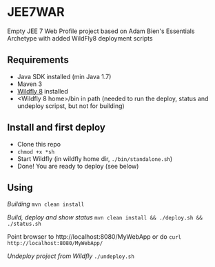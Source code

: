 JEE7WAR
=======

Empty JEE 7 Web Profile project based on Adam Bien's Essentials Archetype with added WildFly8 deployment scripts

## Requirements

- Java SDK installed (min Java 1.7)
- Maven 3
- [Wildfly 8](http://wildfly.org/) installed
- <Wildfly 8 home>/bin in path (needed to run the deploy, status and undeploy scripst, but not for building)


## Install and first deploy

- Clone this repo
- ```chmod +x *sh```
- Start Wildfly (in wildfly home dir, ```./bin/standalone.sh```)
- Done! You are ready to deploy (see below)


## Using

_Building_
```mvn clean install```

_Build, deploy and show status_
```mvn clean install && ./deploy.sh && ./status.sh```

Point browser to http://localhost:8080/MyWebApp
or do ```curl http://localhost:8080/MyWebApp/ ```

_Undeploy project from Wildfly_
```./undeploy.sh```

